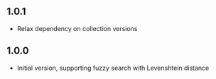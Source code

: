 ## 1.0.1

- Relax dependency on collection versions

## 1.0.0

- Initial version, supporting fuzzy search with Levenshtein distance
